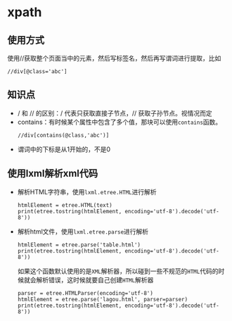 # xpath

## 使用方式
使用//获取整个页面当中的元素，然后写标签名，然后再写谓词进行提取，比如
```xpath
//div[@class='abc']
```

## 知识点
- / 和 // 的区别：/ 代表只获取直接子节点，// 获取子孙节点。视情况而定
- contains：有时候某个属性中包含了多个值，那块可以使用`contains`函数。
    ```xpath
    //div[contains(@class,'abc')]
    ```
- 谓词中的下标是从1开始的，不是0

## 使用lxml解析xml代码
- 解析HTML字符串，使用`lxml.etree.HTML`进行解析
    ```xpath
    htmlElement = etree.HTML(text)
    print(etree.tostring(htmlElement, encoding='utf-8').decode('utf-8'))
    ```
- 解析html文件，使用`lxml.etree.parse`进行解析
    ```xpath
    htmlElement = etree.parse('table.html')
    print(etree.tostring(htmlElement, encoding='utf-8').decode('utf-8'))
    ```
    如果这个函数默认使用的是`XML`解析器，所以碰到一些不规范的`HTML`代码的时候就会解析错误，这时候就要自己创建`HTML`解析器
    ```xpath
    parser = etree.HTMLParser(encoding='utf-8')
    htmlElement = etree.parse('lagou.html', parser=parser)
    print(etree.tostring(htmlElement, encoding='utf-8').decode('utf-8'))
    ```